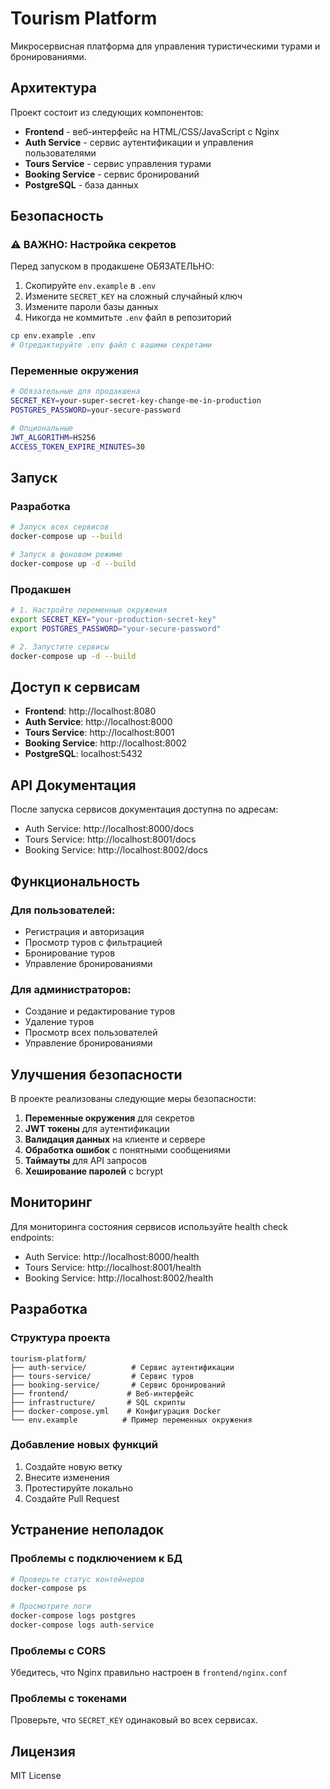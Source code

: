 # Tourism Platform

Микросервисная платформа для управления туристическими турами и бронированиями.

## Архитектура

Проект состоит из следующих компонентов:

- **Frontend** - веб-интерфейс на HTML/CSS/JavaScript с Nginx
- **Auth Service** - сервис аутентификации и управления пользователями
- **Tours Service** - сервис управления турами
- **Booking Service** - сервис бронирований
- **PostgreSQL** - база данных

## Безопасность

### ⚠️ ВАЖНО: Настройка секретов

Перед запуском в продакшене ОБЯЗАТЕЛЬНО:

1. Скопируйте `env.example` в `.env`
2. Измените `SECRET_KEY` на сложный случайный ключ
3. Измените пароли базы данных
4. Никогда не коммитьте `.env` файл в репозиторий

```bash
cp env.example .env
# Отредактируйте .env файл с вашими секретами
```

### Переменные окружения

```bash
# Обязательные для продакшена
SECRET_KEY=your-super-secret-key-change-me-in-production
POSTGRES_PASSWORD=your-secure-password

# Опциональные
JWT_ALGORITHM=HS256
ACCESS_TOKEN_EXPIRE_MINUTES=30
```

## Запуск

### Разработка

```bash
# Запуск всех сервисов
docker-compose up --build

# Запуск в фоновом режиме
docker-compose up -d --build
```

### Продакшен

```bash
# 1. Настройте переменные окружения
export SECRET_KEY="your-production-secret-key"
export POSTGRES_PASSWORD="your-secure-password"

# 2. Запустите сервисы
docker-compose up -d --build
```

## Доступ к сервисам

- **Frontend**: http://localhost:8080
- **Auth Service**: http://localhost:8000
- **Tours Service**: http://localhost:8001
- **Booking Service**: http://localhost:8002
- **PostgreSQL**: localhost:5432

## API Документация

После запуска сервисов документация доступна по адресам:

- Auth Service: http://localhost:8000/docs
- Tours Service: http://localhost:8001/docs
- Booking Service: http://localhost:8002/docs

## Функциональность

### Для пользователей:
- Регистрация и авторизация
- Просмотр туров с фильтрацией
- Бронирование туров
- Управление бронированиями

### Для администраторов:
- Создание и редактирование туров
- Удаление туров
- Просмотр всех пользователей
- Управление бронированиями

## Улучшения безопасности

В проекте реализованы следующие меры безопасности:

1. **Переменные окружения** для секретов
2. **JWT токены** для аутентификации
3. **Валидация данных** на клиенте и сервере
4. **Обработка ошибок** с понятными сообщениями
5. **Таймауты** для API запросов
6. **Хеширование паролей** с bcrypt

## Мониторинг

Для мониторинга состояния сервисов используйте health check endpoints:

- Auth Service: http://localhost:8000/health
- Tours Service: http://localhost:8001/health
- Booking Service: http://localhost:8002/health

## Разработка

### Структура проекта

```
tourism-platform/
├── auth-service/          # Сервис аутентификации
├── tours-service/         # Сервис туров
├── booking-service/       # Сервис бронирований
├── frontend/             # Веб-интерфейс
├── infrastructure/       # SQL скрипты
├── docker-compose.yml    # Конфигурация Docker
└── env.example          # Пример переменных окружения
```

### Добавление новых функций

1. Создайте новую ветку
2. Внесите изменения
3. Протестируйте локально
4. Создайте Pull Request

## Устранение неполадок

### Проблемы с подключением к БД

```bash
# Проверьте статус контейнеров
docker-compose ps

# Просмотрите логи
docker-compose logs postgres
docker-compose logs auth-service
```

### Проблемы с CORS

Убедитесь, что Nginx правильно настроен в `frontend/nginx.conf`

### Проблемы с токенами

Проверьте, что `SECRET_KEY` одинаковый во всех сервисах.

## Лицензия

MIT License
